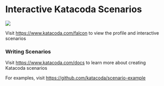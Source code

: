 # Interactive Katacoda Scenarios

[![](http://shields.katacoda.com/katacoda/falcon/count.svg)](https://www.katacoda.com/falcon "Get your profile on Katacoda.com")

Visit https://www.katacoda.com/falcon to view the profile and interactive scenarios

### Writing Scenarios
Visit https://www.katacoda.com/docs to learn more about creating Katacoda scenarios

For examples, visit https://github.com/katacoda/scenario-example
